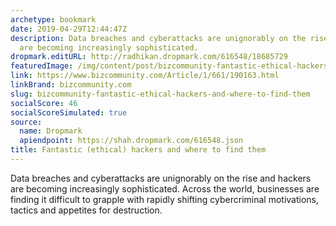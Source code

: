 ```yaml
---
archetype: bookmark
date: 2019-04-29T12:44:47Z
description: Data breaches and cyberattacks are unignorably on the rise and hackers
  are becoming increasingly sophisticated.
dropmark.editURL: http://radhikan.dropmark.com/616548/18685729
featuredImage: /img/content/post/bizcommunity-fantastic-ethical-hackers-and-where-to-find-them.jpg
link: https://www.bizcommunity.com/Article/1/661/190163.html
linkBrand: bizcommunity.com
slug: bizcommunity-fantastic-ethical-hackers-and-where-to-find-them
socialScore: 46
socialScoreSimulated: true
source:
  name: Dropmark
  apiendpoint: https://shah.dropmark.com/616548.json
title: Fantastic (ethical) hackers and where to find them
---
```

Data breaches and cyberattacks are unignorably on the rise and hackers are becoming increasingly sophisticated. Across the world, businesses are finding it difficult to grapple with rapidly shifting cybercriminal motivations, tactics and appetites for destruction. 